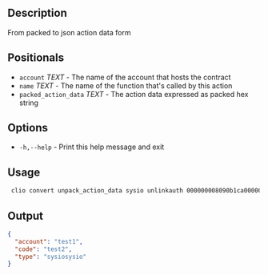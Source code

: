 ## Description
From packed to json action data form

## Positionals
- `account` _TEXT_ - The name of the account that hosts the contract
- `name` _TEXT_ - The name of the function that's called by this action
- `packed_action_data` _TEXT_ - The action data expressed as packed hex string 
## Options

- `-h,--help` - Print this help message and exit

## Usage


```sh
 clio convert unpack_action_data sysio unlinkauth 000000008090b1ca000000000091b1ca000075982aea3055
```

## Output


```json
{
  "account": "test1",
  "code": "test2",
  "type": "sysiosysio"
}
```

